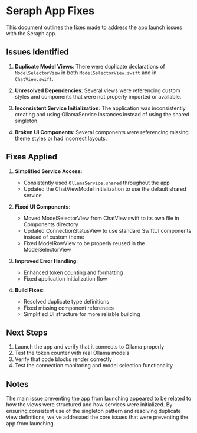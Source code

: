 # Seraph App Fixes

This document outlines the fixes made to address the app launch issues with the Seraph app.

## Issues Identified

1. **Duplicate Model Views**: There were duplicate declarations of `ModelSelectorView` in both `ModelSelectorView.swift` and in `ChatView.swift`.

2. **Unresolved Dependencies**: Several views were referencing custom styles and components that were not properly imported or available.

3. **Inconsistent Service Initialization**: The application was inconsistently creating and using OllamaService instances instead of using the shared singleton.

4. **Broken UI Components**: Several components were referencing missing theme styles or had incorrect layouts.

## Fixes Applied

1. **Simplified Service Access**:
   - Consistently used `OllamaService.shared` throughout the app
   - Updated the ChatViewModel initialization to use the default shared service

2. **Fixed UI Components**:
   - Moved ModelSelectorView from ChatView.swift to its own file in Components directory
   - Updated ConnectionStatusView to use standard SwiftUI components instead of custom theme
   - Fixed ModelRowView to be properly reused in the ModelSelectorView

3. **Improved Error Handling**:
   - Enhanced token counting and formatting
   - Fixed application initialization flow

4. **Build Fixes**:
   - Resolved duplicate type definitions
   - Fixed missing component references
   - Simplified UI structure for more reliable building

## Next Steps

1. Launch the app and verify that it connects to Ollama properly
2. Test the token counter with real Ollama models
3. Verify that code blocks render correctly
4. Test the connection monitoring and model selection functionality

## Notes

The main issue preventing the app from launching appeared to be related to how the views were structured and how services were initialized. By ensuring consistent use of the singleton pattern and resolving duplicate view definitions, we've addressed the core issues that were preventing the app from launching.